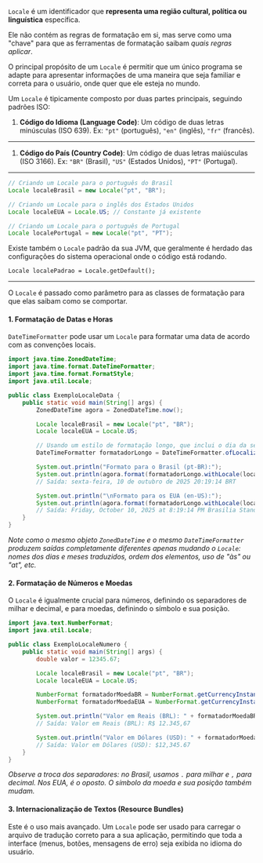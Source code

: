 `Locale` é um identificador que **representa uma região cultural, política ou linguística** específica. 

Ele não contém as regras de formatação em si, mas serve como uma "chave" para que as ferramentas de formatação saibam _quais regras aplicar_.

O principal propósito de um `Locale` é permitir que um único programa se adapte para apresentar informações de uma maneira que seja familiar e correta para o usuário, onde quer que ele esteja no mundo.

Um `Locale` é tipicamente composto por duas partes principais, seguindo padrões ISO:

1. **Código do Idioma (Language Code)**: Um código de duas letras minúsculas (ISO 639). Ex: `"pt"` (português), `"en"` (inglês), `"fr"` (francês).
---
1. **Código do País (Country Code)**: Um código de duas letras maiúsculas (ISO 3166). Ex: `"BR"` (Brasil), `"US"` (Estados Unidos), `"PT"` (Portugal).

---
```Java
// Criando um Locale para o português do Brasil
Locale localeBrasil = new Locale("pt", "BR");

// Criando um Locale para o inglês dos Estados Unidos
Locale localeEUA = Locale.US; // Constante já existente

// Criando um Locale para o português de Portugal
Locale localePortugal = new Locale("pt", "PT");
```

Existe também o `Locale` padrão da sua JVM, que geralmente é herdado das configurações do sistema operacional onde o código está rodando.

`Locale localePadrao = Locale.getDefault();`

---

O `Locale` é passado como parâmetro para as classes de formatação para que elas saibam como se comportar. 

#### 1. Formatação de Datas e Horas

 `DateTimeFormatter` pode usar um `Locale` para formatar uma data de acordo com as convenções locais.


```Java
import java.time.ZonedDateTime;
import java.time.format.DateTimeFormatter;
import java.time.format.FormatStyle;
import java.util.Locale;

public class ExemploLocaleData {
    public static void main(String[] args) {
        ZonedDateTime agora = ZonedDateTime.now();

        Locale localeBrasil = new Locale("pt", "BR");
        Locale localeEUA = Locale.US;

        // Usando um estilo de formatação longo, que inclui o dia da semana e o mês por extenso.
        DateTimeFormatter formatadorLongo = DateTimeFormatter.ofLocalizedDateTime(FormatStyle.FULL);

        System.out.println("Formato para o Brasil (pt-BR):");
        System.out.println(agora.format(formatadorLongo.withLocale(localeBrasil)));
        // Saída: sexta-feira, 10 de outubro de 2025 20:19:14 BRT

        System.out.println("\nFormato para os EUA (en-US):");
        System.out.println(agora.format(formatadorLongo.withLocale(localeEUA)));
        // Saída: Friday, October 10, 2025 at 8:19:14 PM Brasilia Standard Time
    }
}
```

*Note como o mesmo objeto `ZonedDateTime` e o mesmo `DateTimeFormatter` produzem saídas completamente diferentes apenas mudando o `Locale`: nomes dos dias e meses traduzidos, ordem dos elementos, uso de "às" ou "at", etc.*

#### 2. Formatação de Números e Moedas

O `Locale` é igualmente crucial para números, definindo os separadores de milhar e decimal, e para moedas, definindo o símbolo e sua posição.

```Java
import java.text.NumberFormat;
import java.util.Locale;

public class ExemploLocaleNumero {
    public static void main(String[] args) {
        double valor = 12345.67;

        Locale localeBrasil = new Locale("pt", "BR");
        Locale localeEUA = Locale.US;

        NumberFormat formatadorMoedaBR = NumberFormat.getCurrencyInstance(localeBrasil);
        NumberFormat formatadorMoedaEUA = NumberFormat.getCurrencyInstance(localeEUA);

        System.out.println("Valor em Reais (BRL): " + formatadorMoedaBR.format(valor));
        // Saída: Valor em Reais (BRL): R$ 12.345,67

        System.out.println("Valor em Dólares (USD): " + formatadorMoedaEUA.format(valor));
        // Saída: Valor em Dólares (USD): $12,345.67
    }
}
```

*Observe a troca dos separadores: no Brasil, usamos `.` para milhar e `,` para decimal. Nos EUA, é o oposto. O símbolo da moeda e sua posição também mudam.*

#### 3. Internacionalização de Textos (Resource Bundles)

Este é o uso mais avançado. Um `Locale` pode ser usado para carregar o arquivo de tradução correto para a sua aplicação, permitindo que toda a interface (menus, botões, mensagens de erro) seja exibida no idioma do usuário.